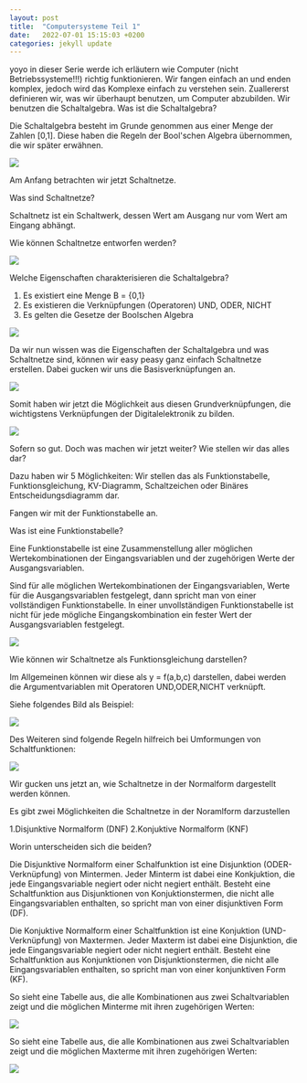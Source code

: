 ```yaml
---
layout: post
title:  "Computersysteme Teil 1"
date:   2022-07-01 15:15:03 +0200
categories: jekyll update
---
```


yoyo in dieser Serie werde ich erläutern wie Computer (nicht Betriebssysteme!!!) richtig funktionieren. Wir fangen einfach an und enden komplex, jedoch wird das Komplexe einfach zu verstehen sein.
Zuallererst definieren wir, was wir überhaupt benutzen, um Computer abzubilden.
Wir benutzen die Schaltalgebra.
Was ist die Schaltalgebra?

Die Schaltalgebra besteht im Grunde genommen aus einer Menge der Zahlen [0,1].
Diese haben die Regeln der Bool'schen Algebra übernommen, die wir später erwähnen.

![](/assets/img/Eigenschaften_boolsche_algebra.JPG)

Am Anfang betrachten wir jetzt Schaltnetze.

Was sind Schaltnetze?

Schaltnetz ist ein Schaltwerk, dessen Wert am Ausgang nur vom Wert am Eingang abhängt.

Wie können Schaltnetze entworfen werden?

![](/assets/img/Blockschaltbild.JPG)

Welche Eigenschaften charakterisieren die Schaltalgebra?

1. Es existiert eine Menge B = {0,1}
2. Es existieren die Verknüpfungen (Operatoren) UND, ODER, NICHT
3. Es gelten die Gesetze der Boolschen Algebra

![](/assets/img/Schaltzeichen.JPG)

Da wir nun wissen was die Eigenschaften der Schaltalgebra und was Schaltnetze sind, können wir easy peasy ganz einfach Schaltnetze erstellen.
Dabei gucken wir uns die Basisverknüpfungen an.

![](/assets/img/grundverknüpfung.JPG)

Somit haben wir jetzt die Möglichkeit aus diesen Grundverknüpfungen, die wichtigstens Verknüpfungen der Digitalelektronik zu bilden.

![](/assets/img/verknüpfungen_digitalelektronik.JPG)

Sofern so gut. Doch was machen wir jetzt weiter? Wie stellen wir das alles dar?

Dazu haben wir 5 Möglichkeiten: Wir stellen das als Funktionstabelle, Funktionsgleichung, KV-Diagramm, Schaltzeichen oder Binäres Entscheidungsdiagramm dar.

Fangen wir mit der Funktionstabelle an.

Was ist eine Funktionstabelle?

Eine Funktionstabelle ist eine Zusammenstellung aller möglichen Wertekombinationen der Eingangsvariablen und der zugehörigen Werte der Ausgangsvariablen.

Sind für alle möglichen Wertekombinationen der Eingangsvariablen, Werte für die Ausgangsvariablen festgelegt, dann spricht man von einer vollständigen Funktionstabelle. In einer unvollständigen Funktionstabelle ist nicht für jede mögliche Eingangskombination ein fester Wert der Ausgangsvariablen festgelegt.

![](/assets/img/funktionstabelle.JPG)

Wie können wir Schaltnetze als Funktionsgleichung darstellen?

Im Allgemeinen können wir diese als y = f(a,b,c) darstellen, dabei werden die Argumentvariablen mit Operatoren UND,ODER,NICHT verknüpft.

Siehe folgendes Bild als Beispiel:

![](/assets/img/Funktionsgleichung.JPG)

Des Weiteren sind folgende Regeln hilfreich bei Umformungen von Schaltfunktionen:

![](/assets/img/umformung_schaltfunktionen.JPG)

Wir gucken uns jetzt an, wie Schaltnetze in der Normalform dargestellt werden können.

Es gibt zwei Möglichkeiten die Schaltnetze in der Noramlform darzustellen

1.Disjunktive Normalform (DNF)
2.Konjuktive Normalform (KNF)

Worin unterscheiden sich die beiden?

Die Disjunktive Normalform einer Schalfunktion ist eine Disjunktion (ODER-Verknüpfung) von Mintermen.
Jeder Minterm ist dabei eine Konkjuktion, die jede Eingangsvariable negiert oder nicht negiert enthält.
Besteht eine Schaltfunktion aus Disjunktionen von Konjuktionstermen, die nicht alle Eingangsvariablen enthalten, so spricht man von einer disjunktiven Form (DF).

Die Konjuktive Normalform einer Schaltfunktion ist eine Konjuktion (UND-Verknüpfung) von Maxtermen. Jeder Maxterm ist dabei eine Disjunktion,
die jede Eingangsvariable negiert oder nicht negiert enthält. Besteht eine Schaltfunktion aus Konjunktionen von Disjunktionstermen, die nicht alle Eingangsvariablen enthalten, so spricht man von einer konjunktiven Form (KF).

So sieht eine Tabelle aus, die alle Kombinationen aus zwei Schaltvariablen zeigt und die möglichen Minterme mit ihren zugehörigen Werten:

![](/assets/img/dnf_tabelle.JPG)

So sieht eine Tabelle aus, die alle Kombinationen aus zwei Schaltvariablen zeigt und die möglichen Maxterme mit ihren zugehörigen Werten:

![](/assets/img/knf_tabelle.JPG)
